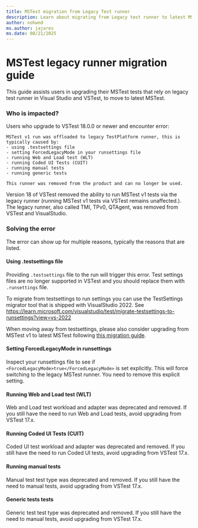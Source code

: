 ```yaml
---
title: MSTest migration from Legacy Test runner
description: Learn about migrating from Legacy test runner to latest MSTest.
author: nohwnd
ms.author: jajares
ms.date: 08/21/2025
---
```


# MSTest legacy runner migration guide

This guide assists users in upgrading their MSTest tests that rely on legacy test runner in Visual Studio and VSTest, to move to latest MSTest.

### Who is impacted?

Users who upgrade to VSTest 18.0.0 or newer and encounter error:

```plaintext
MSTest v1 run was offloaded to legacy TestPlatform runner, this is typically caused by:
- using .testsettings file
- setting ForcedLegacyMode in your runsettings file
- running Web and Load test (WLT)
- running Coded UI Tests (CUIT)
- running manual tests
- running generic tests

This runner was removed from the product and can no longer be used. 
```

Version 18 of VSTest removed the ability to run MSTest v1 tests via the legacy runner (running MSTest v1 tests via VSTest remains unaffected.). The legacy runner, also called TMI, TPv0, QTAgent, was removed from VSTest and VisualStudio.

### Solving the error

The error can show up for multiple reasons, typically the reasons that are listed.

#### Using .testsettings file

Providing `.testsettings` file to the run will trigger this error. Test settings files are no longer supported in VSTest and you should replace them with `.runsettings` file.

To migrate from testsettings to run settings you can use the TestSettings migrator tool that is shipped with VisualStudio 2022. See <https://learn.microsoft.com/visualstudio/test/migrate-testsettings-to-runsettings?view=vs-2022>

When moving away from testsettings, please also consider upgrading from MSTest v1 to latest MSTest following [this migration guide](unit-testing-mstest-migration-from-v1-to-v3.md).

#### Setting ForcedLegacyMode in runsettings

Inspect your runsettings file to see if `<ForcedLegacyMode>true</ForcedLegacyMode>` is set explicitly. This will force switching to the legacy MSTest runner. You need to remove this explicit setting.

#### Running Web and Load test (WLT)

Web and Load test workload and adapter was deprecated and removed. If you still have the need to run Web and Load tests, avoid upgrading from VSTest 17.x.

#### Running Coded UI Tests (CUIT)

Coded UI test workload and adapter was deprecated and removed. If you still have the need to run Coded UI tests, avoid upgrading from VSTest 17.x.

#### Running manual tests

Manual test test type was deprecated and removed. If you still have the need to manual tests, avoid upgrading from VSTest 17.x.

#### Generic tests tests

Generic test test type was deprecated and removed. If you still have the need to manual tests, avoid upgrading from VSTest 17.x.
